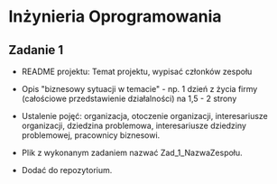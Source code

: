 # Inżynieria Oprogramowania
## Zadanie 1

- README projektu: Temat projektu, wypisać członków zespołu


- Opis "biznesowy sytuacji w temacie" - np. 1 dzień z życia firmy (całościowe przedstawienie działalności) na 1,5 - 2 strony
- Ustalenie pojęć: organizacja, otoczenie organizacji, interesariusze organizacji, dziedzina problemowa, interesariusze dziedziny problemowej, pracownicy biznesowi. 
- Plik z wykonanym zadaniem nazwać Zad_1_NazwaZespołu. 
- Dodać do repozytorium.
